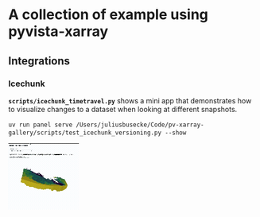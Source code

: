 # A collection of example using pyvista-xarray

## Integrations

### Icechunk

**`scripts/icechunk_timetravel.py`** shows a mini app that demonstrates how to visualize changes to a dataset when looking at different snapshots.

```
uv run panel serve /Users/juliusbusecke/Code/pv-xarray-gallery/scripts/test_icechunk_versioning.py --show
```

![Animation showing icechunk timetravel example](./content/gifs/icechunk_timetravel.gif)